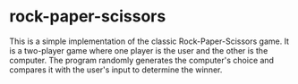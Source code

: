 # rock-paper-scissors
This is a simple implementation of the classic Rock-Paper-Scissors game. It is a two-player game where one player is the user and the other is the computer.   The program randomly generates the computer's choice and compares it with the user's input to determine the winner.
